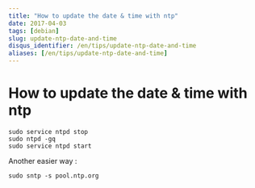 ```yaml
---
title: "How to update the date & time with ntp"
date: 2017-04-03
tags: [debian]
slug: update-ntp-date-and-time
disqus_identifier: /en/tips/update-ntp-date-and-time
aliases: [/en/tips/update-ntp-date-and-time]
---
```

# How to update the date & time with ntp

```
sudo service ntpd stop
sudo ntpd -gq
sudo service ntpd start
```

Another easier way :

```
sudo sntp -s pool.ntp.org
```
